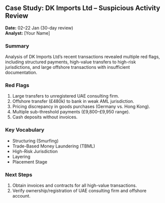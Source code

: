 ## Case Study: DK Imports Ltd – Suspicious Activity Review

**Date:** 02–22 Jan (30-day review)  
**Analyst:** [Your Name]  

### Summary
Analysis of DK Imports Ltd’s recent transactions revealed multiple red flags, including structured payments, high-value transfers to high-risk jurisdictions, and large offshore transactions with insufficient documentation.

### Red Flags
1. Large transfers to unregistered UAE consulting firm.
2. Offshore transfer (£480k) to bank in weak AML jurisdiction.
3. Pricing discrepancy in goods purchases (Germany vs. Hong Kong).
4. Multiple sub-threshold payments (£9,800–£9,950 range).
5. Cash deposits without invoices.

### Key Vocabulary
- Structuring (Smurfing)
- Trade-Based Money Laundering (TBML)
- High-Risk Jurisdiction
- Layering
- Placement Stage

### Next Steps
1. Obtain invoices and contracts for all high-value transactions.
2. Verify ownership/registration of UAE consulting firm and offshore account.
